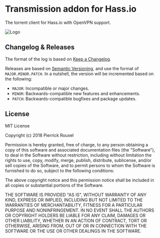 # Transmission addon for Hass.io

The torrent client for Hass.io with OpenVPN support.

![Logo](transmission/logo.png?raw=true "Logo")

## Changelog & Releases

The format of the log is based on
[Keep a Changelog](http://keepachangelog.com/en/1.0.0/).

Releases are based on [Semantic Versioning](http://semver.org/spec/v2.0.0.html), and use the format
of ``MAJOR.MINOR.PATCH``. In a nutshell, the version will be incremented
based on the following:

- ``MAJOR``: Incompatible or major changes.
- ``MINOR``: Backwards-compatible new features and enhancements.
- ``PATCH``: Backwards-compatible bugfixes and package updates.

## License

MIT License

Copyright (c) 2018 Pierrick Rouxel

Permission is hereby granted, free of charge, to any person obtaining a copy
of this software and associated documentation files (the "Software"), to deal
in the Software without restriction, including without limitation the rights
to use, copy, modify, merge, publish, distribute, sublicense, and/or sell
copies of the Software, and to permit persons to whom the Software is
furnished to do so, subject to the following conditions:

The above copyright notice and this permission notice shall be included in all
copies or substantial portions of the Software.

THE SOFTWARE IS PROVIDED "AS IS", WITHOUT WARRANTY OF ANY KIND, EXPRESS OR
IMPLIED, INCLUDING BUT NOT LIMITED TO THE WARRANTIES OF MERCHANTABILITY,
FITNESS FOR A PARTICULAR PURPOSE AND NONINFRINGEMENT. IN NO EVENT SHALL THE
AUTHORS OR COPYRIGHT HOLDERS BE LIABLE FOR ANY CLAIM, DAMAGES OR OTHER
LIABILITY, WHETHER IN AN ACTION OF CONTRACT, TORT OR OTHERWISE, ARISING FROM,
OUT OF OR IN CONNECTION WITH THE SOFTWARE OR THE USE OR OTHER DEALINGS IN THE
SOFTWARE.
